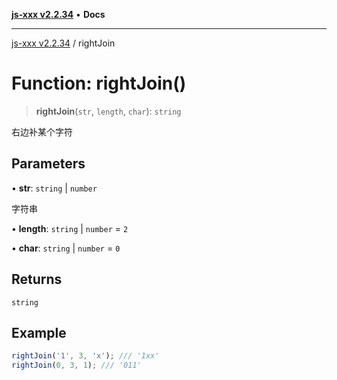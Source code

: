 [**js-xxx v2.2.34**](../README.md) • **Docs**

***

[js-xxx v2.2.34](../README.md) / rightJoin

# Function: rightJoin()

> **rightJoin**(`str`, `length`, `char`): `string`

右边补某个字符

## Parameters

• **str**: `string` \| `number`

字符串

• **length**: `string` \| `number` = `2`

• **char**: `string` \| `number` = `0`

## Returns

`string`

## Example

```ts
rightJoin('1', 3, 'x'); /// '1xx'
rightJoin(0, 3, 1); /// '011'
```
